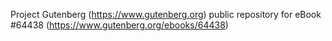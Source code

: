 Project Gutenberg (https://www.gutenberg.org) public repository for
eBook #64438 (https://www.gutenberg.org/ebooks/64438)
